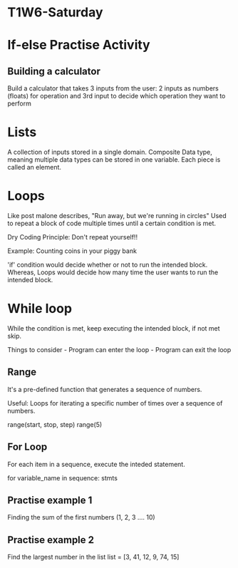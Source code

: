 # T1W6-Saturday

# If-else Practise Activity

## Building a calculator 
Build a calculator that takes 3 inputs from the user:
2 inputs as numbers (floats) for operation and 3rd input to decide which operation they want to perform 

# Lists 
A collection of inputs stored in a single domain. Composite Data type, meaning multiple data types can be stored in one variable. Each piece is called an element.

# Loops 
Like post malone describes, "Run away, but we're running in circles"
Used to repeat a block of code multiple times until a certain condition is met.

Dry Coding Principle: Don't repeat yourself!!

Example: Counting coins in your piggy bank

'if' condition would decide whether or not to run the intended block. Whereas, Loops would decide how many time the user wants to run the intended block.

# While loop 
While the condition is met, keep executing the intended block, if not met skip.

Things to consider
    - Program can enter the loop
    - Program can exit the loop

## Range
It's a pre-defined function that generates a sequence of numbers.

Useful: Loops for iterating a specific number of times over a sequence of numbers. 

range(start, stop, step)
range(5)

## For Loop
For each item in a sequence, execute the inteded statement.

for variable_name in sequence:
    stmts

## Practise example 1
Finding the sum of the first numbers (1, 2, 3 .... 10)

## Practise example 2
Find the largest number in the list
list = [3, 41, 12, 9, 74, 15]
